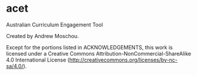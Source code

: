 # acet
Australian Curriculum Engagement Tool

Created by Andrew Moschou.

Except for the portions listed in ACKNOWLEDGEMENTS,
this work is licensed under a Creative Commons Attribution-NonCommercial-ShareAlike 4.0 International License (http://creativecommons.org/licenses/by-nc-sa/4.0/).